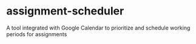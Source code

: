 # assignment-scheduler
A tool integrated with Google Calendar to prioritize and schedule working periods for assignments
